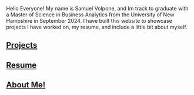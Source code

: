 Hello Everyone! My name is Samuel Volpone, and Im track to graduate with a Master of Science in Business Analytics from the University of New Hampshire in September 2024. I have built this website to showcase projects I have worked on, my resume, and include a little bit about myself. 

## [Projects](./projects.md)
## [Resume](./resume.md)
## [About Me!](./about.md)

